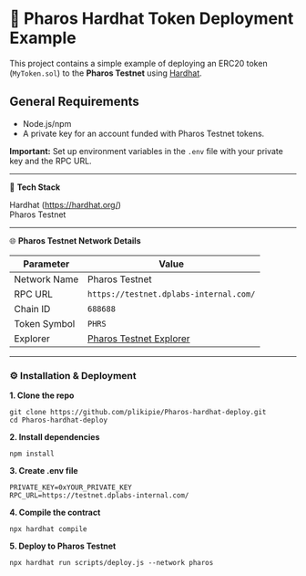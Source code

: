 # 🚀 Pharos Hardhat Token Deployment Example

This project contains a simple example of deploying an ERC20 token (`MyToken.sol`) to the **Pharos Testnet** using [Hardhat](https://hardhat.org).

## General Requirements

- Node.js/npm
- A private key for an account funded with Pharos Testnet tokens.

**Important:** Set up environment variables in the `.env` file with your private key and the RPC URL.

---

🧰 **Tech Stack**

Hardhat (https://hardhat.org/)  
Pharos Testnet

---

🌐 **Pharos Testnet Network Details**

| Parameter    | Value                                        |
| ------------ | -------------------------------------------- |
| Network Name | Pharos Testnet                               |
| RPC URL      | `https://testnet.dplabs-internal.com/`      |
| Chain ID     | `688688`                                     |
| Token Symbol | `PHRS`                                       |
| Explorer     | [Pharos Testnet Explorer](https://testnet.pharosscan.xyz/) |

---

### **⚙️ Installation & Deployment**

**1. Clone the repo**

```
git clone https://github.com/plikipie/Pharos-hardhat-deploy.git
cd Pharos-hardhat-deploy
```
**2. Install dependencies**

```
npm install
```
**3. Create .env file**

```
PRIVATE_KEY=0xYOUR_PRIVATE_KEY
RPC_URL=https://testnet.dplabs-internal.com/

```
**4. Compile the contract**

```
npx hardhat compile
```
**5. Deploy to Pharos Testnet**

```
npx hardhat run scripts/deploy.js --network pharos
```

